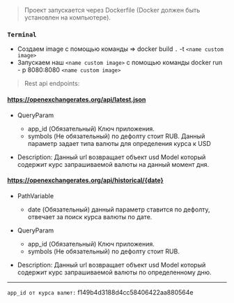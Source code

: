 > Проект запускается через Dockerfile (Docker должен быть установлен на компьютере).
### `Terminal`
- Создаем image с помощью команды => docker build `.` -t `<name custom image>`
- Запускаем наш `<name custom image>` с помощью команды docker run - p 8080:8080 `<name custom image>`


> Rest api endpoints:


#### https://openexchangerates.org/api/latest.json

- QueryParam 
  - app_id (Обязательный) Ключ приложения.
  - symbols (Не обязательный) по дефолту стоит RUB. Данный параметр задает типа валюты для определения курса к USD

- Description: Данный url возвращает объект usd Model который содержит курс запрашиваемой валюты на данный момент дня.
#### https://openexchangerates.org/api/historical/{date}

- PathVariable
  - date (Обязательный) данный параметр ставится по дефолту, отвечает за поиск курса валюты по дате.


- QueryParam 
  - app_id (Обязательный) Ключ приложения.
  - symbols (Не обязательный) по дефолту стоит RUB.

- Description: Данный url возвращает объект usd Model который содержит курс запрашиваемой валюты по определенному дню.

___

 `app_id от курса валют:` f149b4d3188d4cc58406422aa880564e